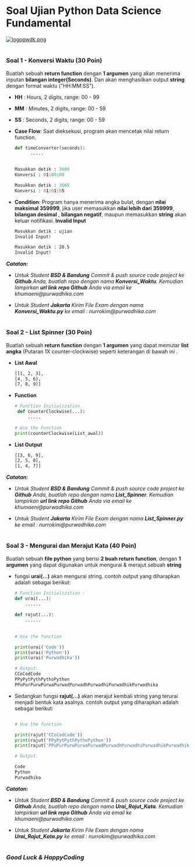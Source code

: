 # Soal Ujian Python Data Science Fundamental

[![logopwdk.png](https://i.postimg.cc/66VC3Rgx/logopwdk.png)](https://postimg.cc/s1XMHB3T)



#

### **Soal 1 - Konversi Waktu (30 Poin)**

Buatlah sebuah __return function__ dengan __1 argumen__ yang akan menerima inputan __bilangan integer(Seconds)__.
Dan akan menghasilkan output __string__ dengan format waktu ("HH:MM:SS").

- __HH__ : Hours, 2 digits, range: 00 - 99
- __MM__ : Minutes, 2 digits, range: 00 - 59
- __SS__ : Seconds, 2 digits, range: 00 - 59

- __Case Flow__: Saat dieksekusi, program akan mencetak nilai return function.


  ```python
  def timeConverter(seconds):
        .....
   
  
  Masukkan detik : 3600
  Konversi : 01:00:00

  Masukkan detik : 3665
  Konversi : 01:01:05
  ```
  
- __Condition__: Program hanya menerima angka bulat, dengan __nilai maksimal 359999__, jika user memasukkan __nilai lebih dari 359999__, __bilangan desimal__ , __bilangan negatif__, maupun memasukkan __string__ akan keluar notifikasi. __Invalid Input__

  ```bash
  Masukkan detik : ujian
  Invalid Input!

  Masukkan detik : 20.5
  Invalid Input!
  ```
_**Catatan:**_

- _Untuk Student __BSD & Bandung__ Commit & push source code project ke __Github__ Anda, buatlah repo dengan nama __Konversi_Waktu__. Kemudian lampirkan __url link repo Github__ Anda via email ke khumaeni@purwadhika.com_

- _Untuk Student __Jakarta__ Kirim File Exam dengan nama __Konversi_Waktu.py__ ke email : nurrokim@purwadhika.com_


#

### **Soal 2 - List Spinner (30 Poin)**

Buatlah sebuah __return function__ dengan __1 argumen__ yang dapat memutar __list angka__ (Putaran 1X counter-clockwise) seperti keterangan di bawah ini .
- __List Awal__
    ```bash
    [[1, 2, 3],
    [4, 5, 6],
    [7, 8, 9]]
    ```
    
 - __Function__
 
   ```python
   # Function Initialization
    def counterClockwise(...):
        .....
        
   # Use the Function
   print(counterClockwise(List_awal))
   ```
    
 - __List Output__
 
    ```bash
    [[3, 6, 9],
    [2, 5, 8],
    [1, 4, 7]]
    ```
    
    
_**Catatan:**_

- _Untuk Student __BSD & Bandung__ Commit & push source code project ke __Github__ Anda, buatlah repo dengan nama __List_Spinner__. Kemudian lampirkan __url link repo Github__ Anda via email ke khumaeni@purwadhika.com_

- _Untuk Student __Jakarta__ Kirim File Exam dengan nama __List_Spinner.py__ ke email : nurrokim@purwadhika.com_



#

### **Soal 3 - Mengurai dan Merajut Kata (40 Poin)**


Buatlah sebuah __file python__ yang berisi __2 buah return function__, dengan __1 argumen__ yang dapat digunakan untuk mengurai & merajut sebuah __string__



- fungsi __urai(...)__ akan mengurai string. contoh output yang diharapkan adalah sebagai berikut:

    ```python
    # Function Initialization :
    def urai(...):
        ......
     
    def rajut(...):
        ......
        
        
    # Use the function
    
    print(urai('Code'))
    print(urai('Python'))
    print(urai('Purwadhika'))

    # Output:
    CCoCodCode
    PPyPytPythPythoPython
    PPuPurPurwPurwaPurwadPurwadhPurwadhiPurwadhikPurwadhika
    ```

- Sedangkan fungsi __rajut(...)__ akan merajut kembali string yang terurai menjadi bentuk kata asalnya. contoh output yang diharapkan adalah sebagai berikut:

    ```python
    
    # Use the function
    
    print(rajut('CCoCodCode'))
    print(rajut('PPyPytPythPythoPython'))
    print(rajut('PPuPurPurwPurwaPurwadPurwadhPurwadhiPurwadhikPurwadhika'))
    
    # Output:
    
    Code
    Python
    Purwadhika
    ```
    
    
_**Catatan:**_

- _Untuk Student __BSD & Bandung__ Commit & push source code project ke __Github__ Anda, buatlah repo dengan nama __Urai_Rajut_Kata__. Kemudian lampirkan __url link repo Github__ Anda via email ke khumaeni@purwadhika.com_

- _Untuk Student __Jakarta__ Kirim File Exam dengan nama __Urai_Rajut_Kata.py__ ke email : nurrokim@purwadhika.com_



#

### *__Good Luck & HappyCoding__* 
